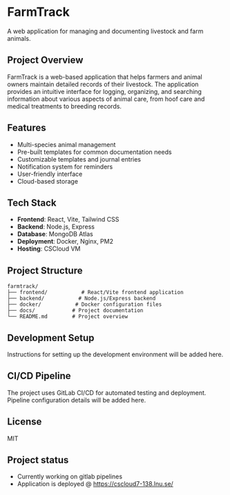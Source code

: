 # FarmTrack

A web application for managing and documenting livestock and farm animals.

## Project Overview

FarmTrack is a web-based application that helps farmers and animal owners maintain detailed records of their livestock. The application provides an intuitive interface for logging, organizing, and searching information about various aspects of animal care, from hoof care and medical treatments to breeding records.

## Features

- Multi-species animal management
- Pre-built templates for common documentation needs
- Customizable templates and journal entries
- Notification system for reminders
- User-friendly interface
- Cloud-based storage

## Tech Stack

- **Frontend**: React, Vite, Tailwind CSS
- **Backend**: Node.js, Express
- **Database**: MongoDB Atlas
- **Deployment**: Docker, Nginx, PM2
- **Hosting**: CSCloud VM

## Project Structure

```
farmtrack/
├── frontend/           # React/Vite frontend application
├── backend/           # Node.js/Express backend
├── docker/           # Docker configuration files
├── docs/            # Project documentation
└── README.md        # Project overview
```

## Development Setup

Instructions for setting up the development environment will be added here.

## CI/CD Pipeline

The project uses GitLab CI/CD for automated testing and deployment. Pipeline configuration details will be added here.

## License
MIT

## Project status
- Currently working on gitlab pipelines
- Application is deployed @ https://cscloud7-138.lnu.se/ 
